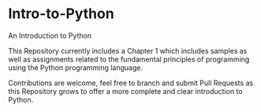 # Intro-to-Python
An Introduction to Python

This Repository currently includes a Chapter 1 which includes samples as well as assignments related to the fundamental principles of programming using the Python programming language.

Contributions are welcome, feel free to branch and submit Pull Requests as this Repository grows to offer a more complete and clear introduction to Python.
